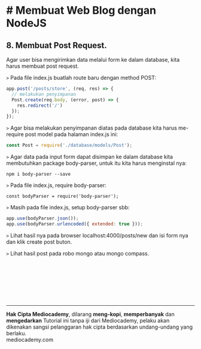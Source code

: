 # # Membuat Web Blog dengan NodeJS



## 8. Membuat Post Request.



Agar user bisa mengirimkan data melalui form ke dalam database, kita harus membuat post request.

```>``` Pada file index.js buatlah route baru dengan method POST:

```javascript
app.post('/posts/store', (req, res) => {
  // melakukan penyimpanan
  Post.create(req.body, (error, post) => {
    res.redirect('/')
  });
});
```

```>``` Agar bisa melakukan penyimpanan diatas pada database kita harus me-require post model pada halaman index.js ini:

```javascript
const Post = require('./database/models/Post');
```

```>``` Agar data pada input form dapat disimpan ke dalam database kita membutuhkan package body-parser, untuk itu kita harus menginstal nya:

```
npm i body-parser --save
```

```>``` Pada file index.js, require body-parser:

```
const bodyParser = require('body-parser');
```

```>``` Masih pada file index.js, setup body-parser sbb:

```javascript
app.use(bodyParser.json());
app.use(bodyParser.urlencoded({ extended: true }));
```

```>``` Lihat hasil nya pada browser localhost:4000/posts/new dan isi form nya dan klik create post buton.

```>``` Lihat hasil post pada robo mongo atau mongo compass.













<br>

<br>

<br>

<br>

<br>

<br>

<hr>

**Hak Cipta Mediocademy**, dilarang **meng-kopi**, **memperbanyak** dan **mengedarkan** Tutorial ini tanpa iji dari Mediocademy,  pelaku akan dikenakan sangsi pelanggaran hak cipta berdasarkan undang-undang yang berlaku. <br> mediocademy.com

